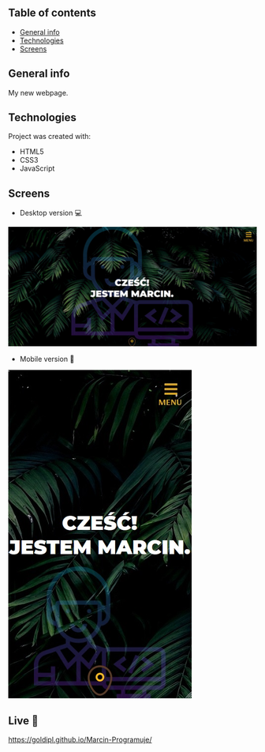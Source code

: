 ## Table of contents
* [General info](#general-info)
* [Technologies](#technologies)
* [Screens](#screens)

## General info
My new webpage.

## Technologies
Project was created with:
* HTML5
* CSS3
* JavaScript

## Screens
* Desktop version :computer:     

![Screenshot](Screen01.jpg) 

* Mobile version :iphone:     

![Screenshot](Screen02.jpg) 

## Live :star2:
https://goldipl.github.io/Marcin-Programuje/